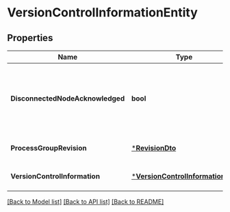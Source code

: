 # VersionControlInformationEntity

## Properties
Name | Type | Description | Notes
------------ | ------------- | ------------- | -------------
**DisconnectedNodeAcknowledged** | **bool** | Acknowledges that this node is disconnected to allow for mutable requests to proceed. | [optional] [default to null]
**ProcessGroupRevision** | [***RevisionDto**](RevisionDTO.md) |  | [optional] [default to null]
**VersionControlInformation** | [***VersionControlInformationDto**](VersionControlInformationDTO.md) |  | [optional] [default to null]

[[Back to Model list]](../README.md#documentation-for-models) [[Back to API list]](../README.md#documentation-for-api-endpoints) [[Back to README]](../README.md)


